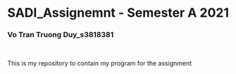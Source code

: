 # SADI_Assignemnt - Semester A 2021
<h3>Vo Tran Truong Duy_s3818381</h3>
<br/>
<p>This is my repository to contain my program for the assignment</p>
<br/>
